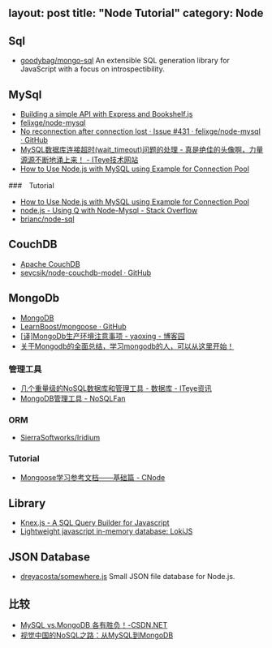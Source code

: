 layout: post
title: "Node Tutorial"
category: Node
---

## Sql

- [goodybag/mongo-sql](https://github.com/goodybag/mongo-sql) An extensible SQL generation library for JavaScript with a focus on introspectibility.

## MySql

- [Building a simple API with Express and Bookshelf.js](http://blog.ragingflame.co.za/2014/12/16/building-a-simple-api-with-express-and-bookshelfjs)
- [felixge/node-mysql](https://github.com/felixge/node-mysql)
- [No reconnection after connection lost · Issue #431 · felixge/node-mysql · GitHub](https://github.com/felixge/node-mysql/issues/431)
- [MySQL数据库连接超时(wait_timeout)问题的处理 - 真是绝佳的头像啊，力量源源不断地涌上来！ - ITeye技术网站](http://sarin.iteye.com/blog/580311/)
- [How to Use Node.js with MySQL using Example for Connection Pool](http://www.thegeekstuff.com/2014/01/mysql-nodejs-intro/)

###　Tutorial

- [How to Use Node.js with MySQL using Example for Connection Pool](http://www.thegeekstuff.com/2014/01/mysql-nodejs-intro/)
- [node.js - Using Q with Node-Mysql - Stack Overflow](http://stackoverflow.com/questions/21291305/using-q-with-node-mysql)
- [brianc/node-sql](https://github.com/brianc/node-sql)

## CouchDB

- [Apache CouchDB](http://couchdb.apache.org/)
- [sevcsik/node-couchdb-model · GitHub](https://github.com/sevcsik/node-couchdb-model)

## MongoDb

- [MongoDB](http://www.mongodb.org/)
- [LearnBoost/mongoose · GitHub](https://github.com/LearnBoost/mongoose)
- [[译]MongoDb生产环境注意事项 - yaoxing - 博客园](http://www.cnblogs.com/yaoxing/p/mongodb-production-notes.html)
- [关于Mongodb的全面总结，学习mongodb的人，可以从这里开始！](http://blog.csdn.net/jakenson/article/details/7060431)

### 管理工具

- [几个重量级的NoSQL数据库和管理工具 - 数据库 - ITeye资讯](http://www.iteye.com/news/22607-NoSQL-Redis-Cassandra-MongoDB)
- [MongoDB管理工具 - NoSQLFan](http://blog.nosqlfan.com/html/213.html)

### ORM

- [SierraSoftworks/Iridium](https://github.com/sierrasoftworks/iridium)

### Tutorial

- [Mongoose学习参考文档——基础篇 - CNode](http://cnodejs.org/topic/504b4924e2b84515770103dd)

## Library

- [Knex.js - A SQL Query Builder for Javascript](http://knexjs.org)
- [Lightweight javascript in-memory database: LokiJS](http://lokijs.org)

## JSON Database

- [dreyacosta/somewhere.js](https://github.com/dreyacosta/somewhere.js) Small JSON file database for Node.js.

## 比较

- [MySQL vs.MongoDB 各有胜负！-CSDN.NET](http://www.csdn.net/article/2012-09-06/2809618-mysql-vs-mongodb-complete)
- [视觉中国的NoSQL之路：从MySQL到MongoDB](http://www.programmer.com.cn/4199/)
